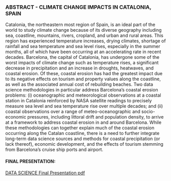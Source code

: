 ### ABSTRACT - CLIMATE CHANGE IMPACTS IN CATALONIA, SPAIN

Catalonia, the northeastern most region of Spain, is an ideal part of the world to study climate change because of its diverse geography including sea, coastline, mountains, rivers, cropland, and urban and rural areas. This region has experienced temperature increases, drying climates, shortage of rainfall and sea temperature and sea level rises, especially in the summer months, all of which have been occurring at an accelerating rate in recent decades. Barcelona, the capital of Catalonia, has undergone some of the worst impacts of climate change such as temperature rises, a significant decrease in precipitation and an increase in droughts, heatwaves, and coastal erosion.  Of these, coastal erosion has had the greatest impact due to its negative effects on tourism and property values along the coastline, as well as the associated annual cost of rebuilding beaches.  Two data science methodologies in particular address Barcelona’s coastal erosion problems: (i) oceanographic and meteorological observations at a coastal station in Catalonia reinforced by NASA satellite readings to precisely measure sea level and sea temperature rise over multiple decades; and (ii) coastal observations over a range of meteo-oceanographic and socio-economic pressures, including littoral drift and population density, to arrive at a framework to address coastal erosion in and around Barcelona. While these methodologies can together explain much of the coastal erosion occurring along the Catalan coastline, there is a need to further integrate long-term data science sources and methods for coastal precipitation (or lack thereof), economic development, and the effects of tourism stemming from Barcelona’s cruise ship ports and airport.

#### FINAL PRESENTATION: 
[DATA SCIENCE Final Presentation pdf](https://github.com/miriamburch/DATA150-MiriamBurch/files/7630868/DATA.SCIENCE.Final.Presentation.3.pdf)
